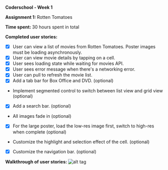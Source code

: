 <b> Coderschool - Week 1

Assignment 1: </b>Rotten Tomatoes 

<b> Time spent: </b>30 hours spent in total

<b> Completed user stories: </b>

+ [x] User can view a list of movies from Rotten Tomatoes. Poster images must be loading asynchronously.
+ [x] User can view movie details by tapping on a cell.
+ [x] User sees loading state while waiting for movies API. 
+ [x] User sees error message when there's a networking error. 
+ [x] User can pull to refresh the movie list. 
+ [x] Add a tab bar for Box Office and DVD. (optional)
+ Implement segmented control to switch between list view and grid view (optional)
+ [x] Add a search bar. (optional)
+ All images fade in (optional)
+ [x] For the large poster, load the low-res image first, switch to high-res when complete (optional)
+ Customize the highlight and selection effect of the cell. (optional)
+ [x] Customize the navigation bar. (optional)

<b> Walkthrough of user stories: </b>
![alt tag](https://github.com/vuminhkhang1995/-Week-1-Assignment-1-Rotten-Tomatoes/blob/master/Walkthrough.gif)

